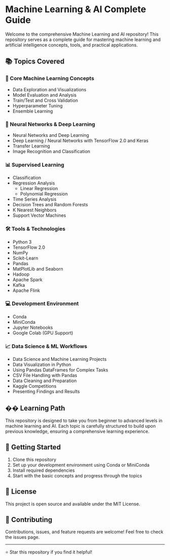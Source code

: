 # Machine Learning & AI Complete Guide

Welcome to the comprehensive Machine Learning and AI repository! This repository serves as a complete guide for mastering machine learning and artificial intelligence concepts, tools, and practical applications.

## 📚 Topics Covered

### 🎯 Core Machine Learning Concepts
- Data Exploration and Visualizations
- Model Evaluation and Analysis
- Train/Test and Cross Validation
- Hyperparameter Tuning
- Ensemble Learning

### 🤖 Neural Networks & Deep Learning
- Neural Networks and Deep Learning
- Deep Learning / Neural Networks with TensorFlow 2.0 and Keras
- Transfer Learning
- Image Recognition and Classification

### 📊 Supervised Learning
- Classification
- Regression Analysis
  - Linear Regression
  - Polynomial Regression
- Time Series Analysis
- Decision Trees and Random Forests
- K Nearest Neighbors
- Support Vector Machines

### 🛠️ Tools & Technologies
- Python 3
- TensorFlow 2.0
- NumPy
- Scikit-Learn
- Pandas
- MatPlotLib and Seaborn
- Hadoop
- Apache Spark
- Kafka
- Apache Flink

### 💻 Development Environment
- Conda
- MiniConda
- Jupyter Notebooks
- Google Colab (GPU Support)

### 📈 Data Science & ML Workflows
- Data Science and Machine Learning Projects
- Data Visualization in Python
- Using Pandas DataFrames for Complex Tasks
- CSV File Handling with Pandas
- Data Cleaning and Preparation
- Kaggle Competitions
- Presenting Findings and Results

## �� Learning Path
This repository is designed to take you from beginner to advanced levels in machine learning and AI. Each topic is carefully structured to build upon previous knowledge, ensuring a comprehensive learning experience.

## 🚀 Getting Started
1. Clone this repository
2. Set up your development environment using Conda or MiniConda
3. Install required dependencies
4. Start with the basic concepts and progress through the topics

## 📝 License
This project is open source and available under the MIT License.

## 🤝 Contributing
Contributions, issues, and feature requests are welcome! Feel free to check the issues page.

---
⭐ Star this repository if you find it helpful!


